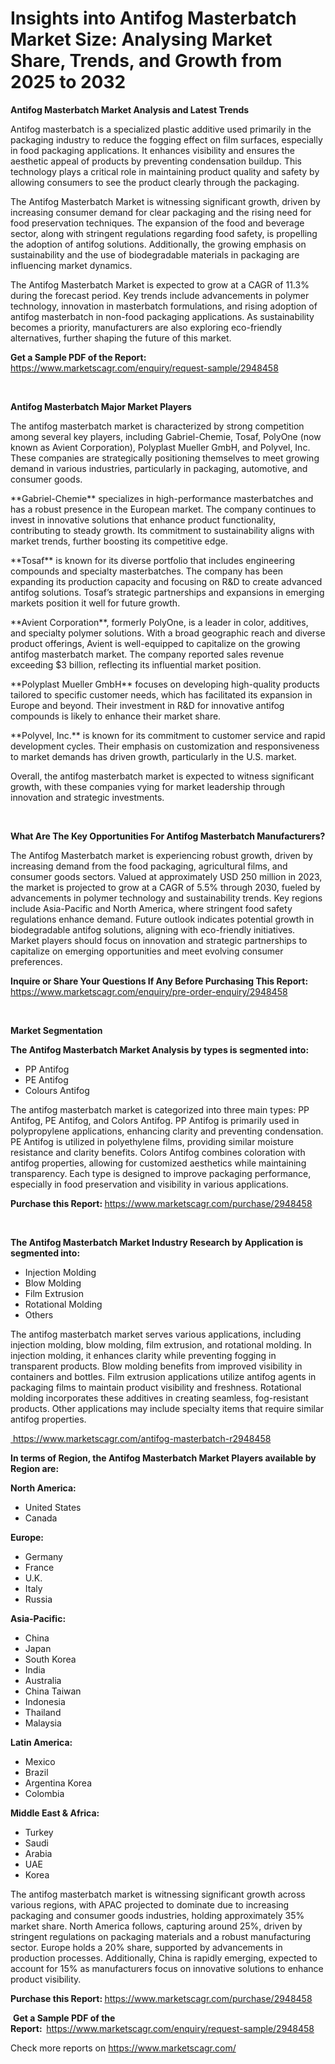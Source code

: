 <p><h1>Insights into Antifog Masterbatch Market Size: Analysing Market Share, Trends, and Growth from 2025 to 2032</h1></p><p><strong>Antifog Masterbatch Market Analysis and Latest Trends</strong></p>
<p><p>Antifog masterbatch is a specialized plastic additive used primarily in the packaging industry to reduce the fogging effect on film surfaces, especially in food packaging applications. It enhances visibility and ensures the aesthetic appeal of products by preventing condensation buildup. This technology plays a critical role in maintaining product quality and safety by allowing consumers to see the product clearly through the packaging.</p><p>The Antifog Masterbatch Market is witnessing significant growth, driven by increasing consumer demand for clear packaging and the rising need for food preservation techniques. The expansion of the food and beverage sector, along with stringent regulations regarding food safety, is propelling the adoption of antifog solutions. Additionally, the growing emphasis on sustainability and the use of biodegradable materials in packaging are influencing market dynamics.</p><p>The Antifog Masterbatch Market is expected to grow at a CAGR of 11.3% during the forecast period. Key trends include advancements in polymer technology, innovation in masterbatch formulations, and rising adoption of antifog masterbatch in non-food packaging applications. As sustainability becomes a priority, manufacturers are also exploring eco-friendly alternatives, further shaping the future of this market.</p></p>
<p><strong>Get a Sample PDF of the Report:&nbsp;</strong> <a href="https://www.marketscagr.com/enquiry/request-sample/2948458?utm_campaign=2948&utm_medium=2&utm_source=Github&utm_content=ia&utm_term=12032025&utm_id=antifog-masterbatch">https://www.marketscagr.com/enquiry/request-sample/2948458</a></p>
<p>&nbsp;</p>
<p><strong>Antifog Masterbatch Major Market Players</strong></p>
<p><p>The antifog masterbatch market is characterized by strong competition among several key players, including Gabriel-Chemie, Tosaf, PolyOne (now known as Avient Corporation), Polyplast Mueller GmbH, and Polyvel, Inc. These companies are strategically positioning themselves to meet growing demand in various industries, particularly in packaging, automotive, and consumer goods.</p><p>**Gabriel-Chemie** specializes in high-performance masterbatches and has a robust presence in the European market. The company continues to invest in innovative solutions that enhance product functionality, contributing to steady growth. Its commitment to sustainability aligns with market trends, further boosting its competitive edge.</p><p>**Tosaf** is known for its diverse portfolio that includes engineering compounds and specialty masterbatches. The company has been expanding its production capacity and focusing on R&D to create advanced antifog solutions. Tosaf’s strategic partnerships and expansions in emerging markets position it well for future growth.</p><p>**Avient Corporation**, formerly PolyOne, is a leader in color, additives, and specialty polymer solutions. With a broad geographic reach and diverse product offerings, Avient is well-equipped to capitalize on the growing antifog masterbatch market. The company reported sales revenue exceeding $3 billion, reflecting its influential market position.</p><p>**Polyplast Mueller GmbH** focuses on developing high-quality products tailored to specific customer needs, which has facilitated its expansion in Europe and beyond. Their investment in R&D for innovative antifog compounds is likely to enhance their market share.</p><p>**Polyvel, Inc.** is known for its commitment to customer service and rapid development cycles. Their emphasis on customization and responsiveness to market demands has driven growth, particularly in the U.S. market.</p><p>Overall, the antifog masterbatch market is expected to witness significant growth, with these companies vying for market leadership through innovation and strategic investments.</p></p>
<p>&nbsp;</p>
<p><strong>What Are The Key Opportunities For Antifog Masterbatch Manufacturers?</strong></p>
<p><p>The Antifog Masterbatch market is experiencing robust growth, driven by increasing demand from the food packaging, agricultural films, and consumer goods sectors. Valued at approximately USD 250 million in 2023, the market is projected to grow at a CAGR of 5.5% through 2030, fueled by advancements in polymer technology and sustainability trends. Key regions include Asia-Pacific and North America, where stringent food safety regulations enhance demand. Future outlook indicates potential growth in biodegradable antifog solutions, aligning with eco-friendly initiatives. Market players should focus on innovation and strategic partnerships to capitalize on emerging opportunities and meet evolving consumer preferences.</p></p>
<p><strong>Inquire or Share Your Questions If Any Before Purchasing This Report:</strong> <a href="https://www.marketscagr.com/enquiry/pre-order-enquiry/2948458?utm_campaign=2948&utm_medium=2&utm_source=Github&utm_content=ia&utm_term=12032025&utm_id=antifog-masterbatch">https://www.marketscagr.com/enquiry/pre-order-enquiry/2948458</a></p>
<p>&nbsp;</p>
<p><strong>Market Segmentation</strong></p>
<p><strong>The Antifog Masterbatch Market Analysis by types is segmented into:</strong></p>
<p><ul><li>PP Antifog</li><li>PE Antifog</li><li>Colours Antifog</li></ul></p>
<p><p>The antifog masterbatch market is categorized into three main types: PP Antifog, PE Antifog, and Colors Antifog. PP Antifog is primarily used in polypropylene applications, enhancing clarity and preventing condensation. PE Antifog is utilized in polyethylene films, providing similar moisture resistance and clarity benefits. Colors Antifog combines coloration with antifog properties, allowing for customized aesthetics while maintaining transparency. Each type is designed to improve packaging performance, especially in food preservation and visibility in various applications.</p></p>
<p><strong>Purchase this Report:&nbsp;</strong><a href="https://www.marketscagr.com/purchase/2948458?utm_campaign=2948&utm_medium=2&utm_source=Github&utm_content=ia&utm_term=12032025&utm_id=antifog-masterbatch">https://www.marketscagr.com/purchase/2948458</a></p>
<p>&nbsp;</p>
<p><strong>The Antifog Masterbatch Market Industry Research by Application is segmented into:</strong></p>
<p><ul><li>Injection Molding</li><li>Blow Molding</li><li>Film Extrusion</li><li>Rotational Molding</li><li>Others</li></ul></p>
<p><p>The antifog masterbatch market serves various applications, including injection molding, blow molding, film extrusion, and rotational molding. In injection molding, it enhances clarity while preventing fogging in transparent products. Blow molding benefits from improved visibility in containers and bottles. Film extrusion applications utilize antifog agents in packaging films to maintain product visibility and freshness. Rotational molding incorporates these additives in creating seamless, fog-resistant products. Other applications may include specialty items that require similar antifog properties.</p></p>
<p><a href="https://www.marketscagr.com/antifog-masterbatch-r2948458?utm_campaign=2948&utm_medium=2&utm_source=Github&utm_content=ia&utm_term=12032025&utm_id=antifog-masterbatch">&nbsp;https://www.marketscagr.com/antifog-masterbatch-r2948458</a></p>
<p><strong>In terms of Region, the Antifog Masterbatch Market Players available by Region are:</strong></p>
<p>
    <p> <strong> North America: </strong>
        <ul>
            <li>United States</li>
            <li>Canada</li>
        </ul>
        </p> 
    <p> <strong> Europe: </strong>
        <ul>
            <li>Germany</li>
            <li>France</li>
            <li>U.K.</li>
            <li>Italy</li>
            <li>Russia</li>
        </ul>
        </p> 
    <p> <strong> Asia-Pacific: </strong>
        <ul>
            <li>China</li>
            <li>Japan</li>
            <li>South Korea</li>
            <li>India</li>
            <li>Australia</li>
            <li>China Taiwan</li>
            <li>Indonesia</li>
            <li>Thailand</li>
            <li>Malaysia</li>
        </ul>
        </p> 
    <p> <strong> Latin America: </strong>
        <ul>
            <li>Mexico</li>
            <li>Brazil</li>
            <li>Argentina Korea</li>
            <li>Colombia</li>
        </ul>
        </p> 
    <p> <strong> Middle East & Africa: </strong>
        <ul>
            <li>Turkey</li>
            <li>Saudi</li>
            <li>Arabia</li>
            <li>UAE</li>
            <li>Korea</li>
        </ul>
    </p>
    </p>
<p><p>The antifog masterbatch market is witnessing significant growth across various regions, with APAC projected to dominate due to increasing packaging and consumer goods industries, holding approximately 35% market share. North America follows, capturing around 25%, driven by stringent regulations on packaging materials and a robust manufacturing sector. Europe holds a 20% share, supported by advancements in production processes. Additionally, China is rapidly emerging, expected to account for 15% as manufacturers focus on innovative solutions to enhance product visibility.</p></p>
<p><strong>Purchase this Report: </strong><a href="https://www.marketscagr.com/purchase/2948458?utm_campaign=2948&utm_medium=2&utm_source=Github&utm_content=ia&utm_term=12032025&utm_id=antifog-masterbatch">https://www.marketscagr.com/purchase/2948458</a></p>
<p>&nbsp;<strong>Get a Sample PDF of the Report:&nbsp;&nbsp;</strong><a href="https://www.marketscagr.com/enquiry/request-sample/2948458?utm_campaign=2948&utm_medium=2&utm_source=Github&utm_content=ia&utm_term=12032025&utm_id=antifog-masterbatch">https://www.marketscagr.com/enquiry/request-sample/2948458</a></p>
<p><strong></strong></p>
<p>Check more reports on <a href="https://www.marketscagr.com/?utm_campaign=2948&utm_medium=2&utm_source=Github&utm_content=ia&utm_term=12032025&utm_id=antifog-masterbatch">https://www.marketscagr.com/</a></p>